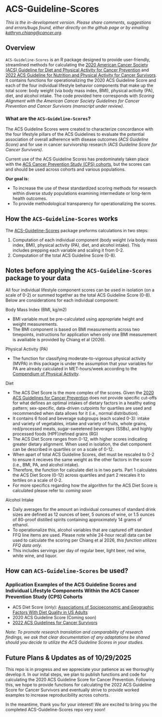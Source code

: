 # ACS-Guideline-Scores
*This is the in-development version. Please share comments, suggestions and errors/bugs found, either directly on the github page or by emailing kathryn.chiang@cancer.org.*

## Overview
`ACS-Guideline-Scores` is an R package designed to provide user-friendly, streamlined methods for calculating the [2020 American Cancer Society (ACS) Guideline for Diet and Physical Activity for Cancer Prevention](https://acsjournals.onlinelibrary.wiley.com/doi/full/10.3322/caac.21591) and [2022 ACS Guideline for Nutrition and Physical Activity for Cancer Survivors](https://acsjournals.onlinelibrary.wiley.com/doi/10.3322/caac.21721). 
It contains functions for operationalizing the 2020 ACS Guideline Score and each of the four individual lifestyle behavior components that make up the total score:
body weight (via body mass index, BMI), physical activity (PA), diet, and alcohol intake. The code provided here corresponds with *Scoring Alignment with the American Cancer Society Guidelines
for Cancer Prevention and Cancer Survivors (manscript under review)*. 

### What are the `ACS-Guideline-Scores`?
The ACS Guideline Scores were created to characterize concordance with the four lifestyle pillars of the ACS Guidelines to evaluate the potential association of overall adherence with disease outcomes *(ACS Guideline Score)* and for use in cancer survivorship research *(ACS Guideline Score for Cancer Survivors)*.

Current use of the ACS Guideline Scores has predominately taken place with the [ACS Cancer Prevention Study (CPS) cohorts](https://www.cancer.org/research/population-science/cancer-prevention-and-survivorship-research-team/acs-cancer-prevention-studies.html), but the scores can and should be used across cohorts and various populations. 

**Our goal is:**
- To increase the use of these standardized scoring methods for research within diverse study populations examining intermediate or long-term health outcomes.
- To provide methodological transparency for operationalizing the scores.

## How the `ACS-Guideline-Scores` works
The [ACS-Guideline-Scores](https://github.com/KathrynChiang/ACS_Guideline_Scores.git ) package preforms calculations in two steps:
1. Computation of each individual component (body weight (via body mass index, BMI), physical activity (PA), diet, and alcohol intake). This includes prepping each variable and scaling it from 0-2.
2. Computation of the total ACS Guideline Score (0-8).

## Notes before applying the `ACS-Guideline-Scores` package to your data
All four individual lifestyle component scores can be used in isolation (on a scale of 0-2) or summed together as the total ACS Guideline Score (0-8). Below are considerations for each individual component:

Body Mass Index (BMI, kg/m2) 
- BMI variable must be pre-calculated using appropriate height and weight measurements.
- The BMI component is based on BMI measurements across two timepoints, instructions for application when only one BMI measurement is availiable is provided by Chiang et al (2026). 

Physical Activity (PA) 
- The function for classifying moderate-to-vigorous physical activity (MVPA) in this package is under the assumption that your variables for PA are already calculated in MET-hours/week according to the [Compendium of Physical Activity](https://pacompendium.com/).
  
Diet 
- The ACS Diet Score is the more complex of the scores. Given the [2020 ACS Guidelines for Cancer Prevention](https://acsjournals.onlinelibrary.wiley.com/doi/full/10.3322/caac.21591) does not provide specific cut-offs for what defines an optimal intakes of dietary factors in a healthy eating pattern; sex-specific, data-driven cutpoints for quartiles are used and recommended when data allows for it (i.e., normal distribution).
- It contains 6 food and beverage subgroups (each scaled 0-3): intake and variety of vegetables, intake and variety of fruits, whole grains, red/processed meats, sugar-sweetened beverages (SSBs), and highly processed foods (HPF)/refined grains (RG)
- The ACS Diet Score ranges from 0-12, with higher scores indicating greater dietary alignment. When used in isolation, the diet component can be described in quartiles or on a scale of 0-12.
- When apart of total ACS Guideline Scores, diet must be rescaled to 0-2 to ensure it recieves the same weight as the other factors in the score (i.e., BMI, PA, and alcohol intake).
- Therefore, the function for calculate diet is in two parts. Part 1 calculates the ACS Diet Score (0-12) across quartiles and part 2 rescales it to tertiles on a scale of 0-2.
- For more specifics regarding how the algorithm for the ACS Diet Score is calculated please refer to: *coming soon*

Alcohol Intake
- Daily averages for the amount an individual consumes of standard drink sizes are defined as 12 ounces of beer, 5 ounces of wine, or 1.5 ounces of 80-proof distilled spirits containing approximately 14 grams of ethanol.
- To operationalize this, alcohol variables that are captured off standard FFQ line items are used. Please note while 24-hour recall data can be used to calculate the scoring per Chiang et al 2026, *this function utilizes FFQ data only.*
- This includes servings per day of regular beer, light beer, red wine, white wine, and liquor.

## How can `ACS-Guideline-Scores` be used?
### Application Examples of the ACS Guideline Scores and Individual Lifestyle Components Within the ACS Cancer Prevention Study (CPS) Cohorts
- ACS Diet Score (only): [Associations of Socioeconomic and Geographic Factors With Diet Quality in US Adults](https://jamanetwork.com/journals/jamanetworkopen/fullarticle/2793171)
- 2020 ACS Guideline Score (Coming soon)
- [2022 ACS Guidelines for Cancer Survivors ](https://pubmed.ncbi.nlm.nih.gov/40174916/)

*Note: To promote research translation and comparability of research findings, we ask that clear documentation of any adaptations be shared should you decide to utilize the ACS Guideline Scores in your studies.*
## Future Plans & Updates as of 10/29/2025
This repo is in progress and we appreciate your patience as we thoroughly develop it. In our inital steps, we plan to publish functions and code for calculating the 2020 ACS Guideline Score for Cancer Prevention.
Following this, we hope to provide functions for calculating the 2022 ACS Guideline Score for Cancer Survivors and eventually strive to provide worked examples to increase reproducibility across cohorts.

In the meantime, thank you for your interest! We are excited to bring you the completed ACS-Guideline-Scores repo very soon!
